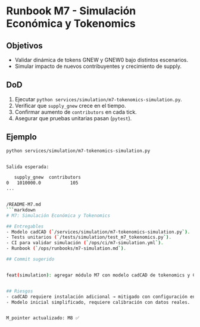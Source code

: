 
# Runbook M7 - Simulación Económica y Tokenomics

## Objetivos
- Validar dinámica de tokens GNEW y GNEW0 bajo distintos escenarios.
- Simular impacto de nuevos contribuyentes y crecimiento de supply.

## DoD
1. Ejecutar `python services/simulation/m7-tokenomics-simulation.py`.
2. Verificar que `supply_gnew` crece en el tiempo.
3. Confirmar aumento de `contributors` en cada tick.
4. Asegurar que pruebas unitarias pasan (`pytest`).

## Ejemplo
```bash
python services/simulation/m7-tokenomics-simulation.py


Salida esperada:

   supply_gnew  contributors
0   1010000.0           105
...


/README-M7.md
```markdown
# M7: Simulación Económica y Tokenomics

## Entregables
- Modelo cadCAD (`/services/simulation/m7-tokenomics-simulation.py`).
- Tests unitarios (`/tests/simulation/test_m7_tokenomics.py`).
- CI para validar simulación (`/ops/ci/m7-simulation.yml`).
- Runbook (`/ops/runbooks/m7-simulation.md`).

## Commit sugerido


feat(simulation): agregar módulo M7 con modelo cadCAD de tokenomics y CI


## Riesgos
- cadCAD requiere instalación adicional → mitigado con configuración en CI.
- Modelo inicial simplificado, requiere calibración con datos reales.


M_pointer actualizado: M8 ✅

